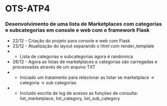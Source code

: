 # OTS-ATP4
<h3>Desenvolvimento de uma lista de Marketplaces com categorias e subcategorias em console e web com o framework Flask</h3>

- 22/12 - Criação do projeto para console e web com Flask
- 23/12 - Atualização do layout separando o html com render_template
- - Lista de categorias e subcategorias agora é randomica
- 28/12 - Agora as listas de marketplaces e categorias são carregadas e processadas através de um arquivo TXT
- - Iniciado um tratamento para relacionar as listar se marketplace -> categoria -> sub categorias
- - Incluído escrita de log de acesso as funções de consulta: list_marketplace, list_category, list_sub_category